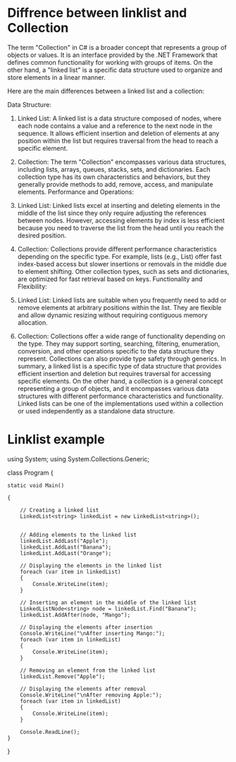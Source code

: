 # Diffrence between linklist and Collection

The term "Collection" in C# is a broader concept that represents a group of objects or values. It is an interface provided by the .NET Framework that defines common functionality for working with groups of items. On the other hand, a "linked list" is a specific data structure used to organize and store elements in a linear manner.

Here are the main differences between a linked list and a collection:

Data Structure:

1. Linked List: A linked list is a data structure composed of nodes, where each node contains a value and a reference to the next node in the sequence. It allows efficient insertion and deletion of elements at any position within the list but requires traversal from the head to reach a specific element.
1. Collection: The term "Collection" encompasses various data structures, including lists, arrays, queues, stacks, sets, and dictionaries. Each collection type has its own characteristics and behaviors, but they generally provide methods to add, remove, access, and manipulate elements.
Performance and Operations:

2. Linked List: Linked lists excel at inserting and deleting elements in the middle of the list since they only require adjusting the references between nodes. However, accessing elements by index is less efficient because you need to traverse the list from the head until you reach the desired position.
2. Collection: Collections provide different performance characteristics depending on the specific type. For example, lists (e.g., List<T>) offer fast index-based access but slower insertions or removals in the middle due to element shifting. Other collection types, such as sets and dictionaries, are optimized for fast retrieval based on keys.
Functionality and Flexibility:

3. Linked List: Linked lists are suitable when you frequently need to add or remove elements at arbitrary positions within the list. They are flexible and allow dynamic resizing without requiring contiguous memory allocation.

3. Collection: Collections offer a wide range of functionality depending on the type. They may support sorting, searching, filtering, enumeration, conversion, and other operations specific to the data structure they represent. Collections can also provide type safety through generics.
In summary, a linked list is a specific type of data structure that provides efficient insertion and deletion but requires traversal for accessing specific elements. On the other hand, a collection is a general concept representing a group of objects, and it encompasses various data structures with different performance characteristics and functionality. Linked lists can be one of the implementations used within a collection or used independently as a standalone data structure.

# Linklist example
using System;
using System.Collections.Generic;

class Program
{

    static void Main()
    
    {
    
        // Creating a linked list
        LinkedList<string> linkedList = new LinkedList<string>();
        

        // Adding elements to the linked list
        linkedList.AddLast("Apple");
        linkedList.AddLast("Banana");
        linkedList.AddLast("Orange");

        // Displaying the elements in the linked list
        foreach (var item in linkedList)
        {
            Console.WriteLine(item);
        }

        // Inserting an element in the middle of the linked list
        LinkedListNode<string> node = linkedList.Find("Banana");
        linkedList.AddAfter(node, "Mango");

        // Displaying the elements after insertion
        Console.WriteLine("\nAfter inserting Mango:");
        foreach (var item in linkedList)
        {
            Console.WriteLine(item);
        }

        // Removing an element from the linked list
        linkedList.Remove("Apple");

        // Displaying the elements after removal
        Console.WriteLine("\nAfter removing Apple:");
        foreach (var item in linkedList)
        {
            Console.WriteLine(item);
        }

        Console.ReadLine();
    }
}

